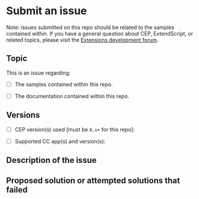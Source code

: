 # Submit an issue

Note: issues submitted on this repo should be related to the samples contained within. If you have a general question about CEP, ExtendScript, or related topics, please visit the [Extensions development forum](https://forums.adobe.com/community/creative_cloud/add-ons/extensions).

## Topic

This is an issue regarding:

- [ ] The samples contained within this repo.
- [ ] The documentation contained within this repo.


## Versions

- [ ] CEP version(s) used [must be `8.x+` for this repo]:
- [ ] Supported CC app(s) and version(s):


## Description of the issue


## Proposed solution or attempted solutions that failed
